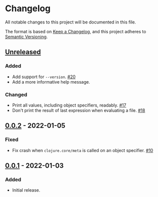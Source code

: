 # Changelog

All notable changes to this project will be documented in this file.

The format is based on [Keep a Changelog](https://keepachangelog.com/en/1.0.0/),
and this project adheres to [Semantic Versioning](https://semver.org/spec/v2.0.0.html).

## [Unreleased]

### Added

- Add support for `--version`. [#20](https://github.com/babashka/obb/issues/20)
- Add a more informative help message.

### Changed

- Print all values, including object specifiers, readably. [#17](https://github.com/babashka/obb/issues/17)
- Don't print the result of last expression when evaluating a file. [#18](https://github.com/babashka/obb/issues/18)

## [0.0.2] - 2022-01-05

### Fixed

- Fix crash when `clojure.core/meta` is called on an object specifier. [#10](https://github.com/babashka/obb/issues/10)

## [0.0.1] - 2022-01-03

### Added

- Initial release.

[Unreleased]: https://github.com/babashka/obb/compare/v0.0.2...HEAD
[0.0.2]: https://github.com/babashka/obb/compare/v0.0.1...v0.0.2
[0.0.1]: https://github.com/babashka/obb/releases/tag/v0.0.1
